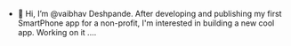 - 👋 Hi, I’m @vaibhav Deshpande. After developing and publishing my first SmartPhone app for a non-profit, I'm interested in building a new cool app. Working on it ....


<!---
vaibhav628/vaibhav628 is a ✨ special ✨ repository because its `README.md` (this file) appears on your GitHub profile.
You can click the Preview link to take a look at your changes.
--->
